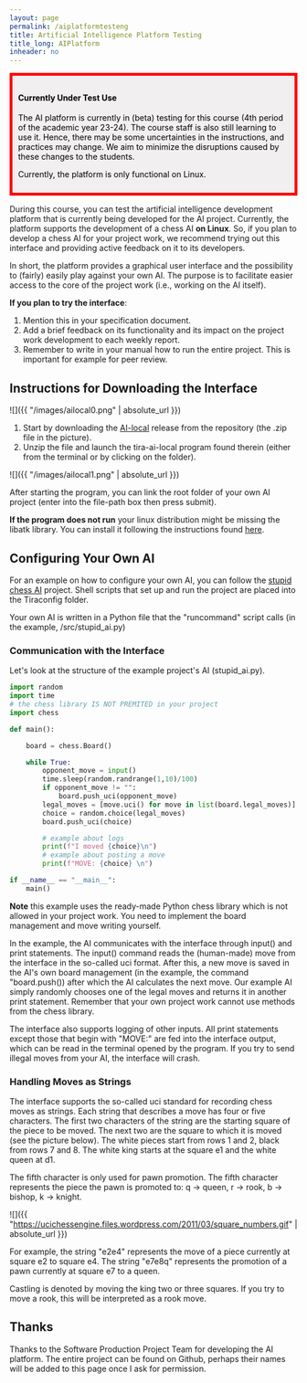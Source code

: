 ```yaml
---
layout: page
permalink: /aiplatformtesteng
title: Artificial Intelligence Platform Testing
title_long: AIPlatform
inheader: no
---
```


<div style="color:black; border-style: solid; border-width: thick; border-color: red; padding: 10px; margin-bottom: 15px; padding: 10px; background-color: #F1EFEF;">

<h4>Currently Under Test Use</h4>

<p>
The AI platform is currently in (beta) testing for this course (4th period of the academic year 23-24). The course staff is also still learning to use it. Hence, there may be some uncertainties in the instructions, and practices may change. We aim to minimize the disruptions caused by these changes to the students.

Currently, the platform is only functional on Linux.
</p>

</div>

During this course, you can test the artificial intelligence development platform that is currently being developed for the AI project. Currently, the platform supports the development of a chess AI **on Linux**. So, if you plan to develop a chess AI for your project work, we recommend trying out this interface and providing active feedback on it to its developers.

In short, the platform provides a graphical user interface and the possibility to (fairly) easily play against your own AI. The purpose is to facilitate easier access to the core of the project work (i.e., working on the AI itself).

**If you plan to try the interface**:
1. Mention this in your specification document.
2. Add a brief feedback on its functionality and its impact on the project work development to each weekly report.
3. Remember to write in your manual how to run the entire project. This is important for example for peer review.

## Instructions for Downloading the Interface
![]({{ "/images/ailocal0.png" | absolute_url }})

1. Start by downloading the [AI-local](https://github.com/game-ai-platform-team/tira-ai-local/releases/tag/v1.0.0) release from the repository (the .zip file in the picture).
1. Unzip the file and launch the tira-ai-local program found therein (either from the terminal or by clicking on the folder).

![]({{ "/images/ailocal1.png" | absolute_url }})

After starting the program, you can link the root folder of your own AI project (enter into the file-path box then press submit).

**If the program does not run** your linux distribution might be missing the libatk library. You can install it following the instructions found [here](https://www.masmasit.com/2021/08/how-to-install-package-libatk-10so0-on_01058658241.html). 

## Configuring Your Own AI

For an example on how to configure your own AI, you can follow the [stupid chess AI](https://github.com/game-ai-platform-team/stupid-chess-ai) project. Shell scripts that set up and run the project are placed into the Tiraconfig folder.

Your own AI is written in a Python file that the "runcommand" script calls (in the example, /src/stupid_ai.py)

### Communication with the Interface
Let's look at the structure of the example project's AI (stupid_ai.py).

```python
import random
import time
# the chess library IS NOT PREMITED in your project
import chess

def main():

    board = chess.Board()

    while True:
        opponent_move = input()
        time.sleep(random.randrange(1,10)/100)
        if opponent_move != "":
            board.push_uci(opponent_move)
        legal_moves = [move.uci() for move in list(board.legal_moves)]
        choice = random.choice(legal_moves)
        board.push_uci(choice)

        # example about logs
        print(f"I moved {choice}\n")
        # example about posting a move
        print(f"MOVE: {choice} \n")                                                                                                              

if __name__ == "__main__":
    main()
```

**Note** this example uses the ready-made Python chess library which is not allowed in your project work. You need to implement the board management and move writing yourself.

In the example, the AI communicates with the interface through input() and print statements. The input() command reads the (human-made) move from the interface in the so-called uci format. After this, a new move is saved in the AI's own board management (in the example, the command "board.push()) after which the AI calculates the next move. Our example AI simply randomly chooses one of the legal moves and returns it in another print statement. Remember that your own project work cannot use methods from the chess library.

The interface also supports logging of other inputs. All print statements except those that begin with "MOVE:" are fed into the interface output, which can be read in the terminal opened by the program. If you try to send illegal moves from your AI, the interface will crash.

### Handling Moves as Strings
The interface supports the so-called uci standard for recording chess moves as strings. Each string that describes a move has four or five characters. The first two characters of the string are the starting square of the piece to be moved. The next two are the square to which it is moved (see the picture below). The white pieces start from rows 1 and 2, black from rows 7 and 8. The white king starts at the square e1 and the white queen at d1.

The fifth character is only used for pawn promotion. The fifth character represents the piece the pawn is promoted to: q -> queen, r -> rook, b -> bishop, k -> knight.

![]({{ "https://ucichessengine.files.wordpress.com/2011/03/square_numbers.gif" | absolute_url }})

For example, the string "e2e4" represents the move of a piece currently at square e2 to square e4. The string "e7e8q" represents the promotion of a pawn currently at square e7 to a queen.

Castling is denoted by moving the king two or three squares. If you try to move a rook, this will be interpreted as a rook move.

## Thanks
Thanks to the Software Production Project Team for developing the AI platform. The entire project can be found on Github, perhaps their names will be added to this page once I ask for permission.

